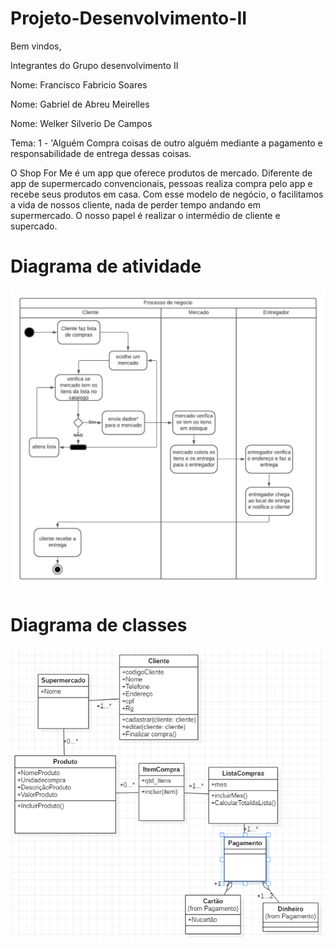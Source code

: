 # Projeto-Desenvolvimento-II

Bem vindos,

Integrantes do Grupo desenvolvimento II

Nome: Francisco Fabricio Soares

Nome: Gabriel de Abreu Meirelles

Nome: Welker Silverio De Campos

Tema: 1 - 'Alguém Compra coisas de outro alguém mediante a pagamento e responsabilidade de entrega dessas coisas.

O Shop For Me é um app que oferece produtos de mercado. Diferente de app de supermercado convencionais, pessoas realiza compra pelo app e recebe seus produtos em casa. Com esse modelo de negócio, o facilitamos a vida de nossos cliente, nada de perder tempo andando em supermercado. O nosso papel é realizar o intermédio de cliente e supercado.

# Diagrama de atividade
![](https://github.com/welker-campos/Projeto-Desenvolvimento-II/blob/master/DiagramaAtividades.jpeg)

# Diagrama de classes
![](https://github.com/welker-campos/Projeto-Desenvolvimento-II/blob/master/Diagrama%20de%20Class_forMe.PNG)
